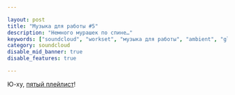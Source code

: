 ```yaml
---

layout: post
title: "Музыка для работы #5"
description: "Немного мурашек по спине…"
keywords: ["soundcloud", "workset", "музыка для работы", "ambient", "glitch", "female vocal"]
category: soundcloud
disable_mid_banner: true
disable_features: true

---
```


Ю-ху, [пятый плейлист][1]!

<div id="player"></div>
<script>
  (function() {
      var script = document.createElement("script");

      script.type = "text/javascript";
      script.async = true;
      script.src = "//sd.toneden.io/production/toneden.loader.js"

      var entry = document.getElementsByTagName("script")[0];
      entry.parentNode.insertBefore(script, entry);
  }());

  ToneDenReady = window.ToneDenReady || [];
  ToneDenReady.push(function() {
      // Modify the dom and urls parameters to position
      // your player and select tracks/sets/artists to play.
      ToneDen.player.create({
          dom: '#player',
          urls: [
            'https://soundcloud.com/asheee/sets/workset-5'
          ],
          eq: 'waves'
      });
  });
</script>

[1]: https://soundcloud.com/asheee/sets/workset-5
